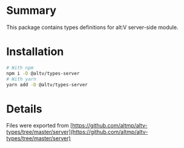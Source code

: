 # Summary
This package contains types definitions for alt:V server-side module.

# Installation

```bash
# With npm
npm i -D @altv/types-server
# With yarn
yarn add -D @altv/types-server
```

# Details
Files were exported from [https://github.com/altmp/altv-types/tree/master/server](https://github.com/altmp/altv-types/tree/master/server)
